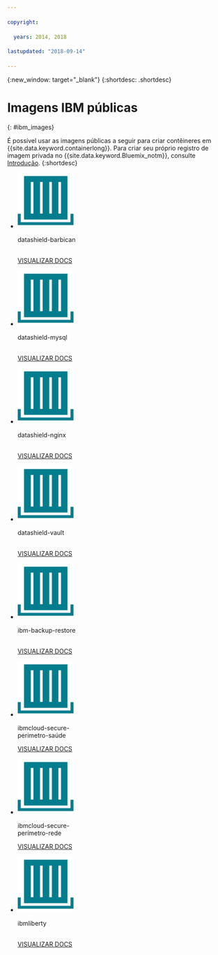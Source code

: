 ```yaml
---

copyright:

  years: 2014, 2018

lastupdated: "2018-09-14"

---
```


{:new_window: target="_blank"}
{:shortdesc: .shortdesc}

# Imagens IBM públicas
{: #ibm_images}

É possível usar as imagens públicas a seguir para criar contêineres em {{site.data.keyword.containerlong}}. Para criar seu próprio registro de imagem privada no {{site.data.keyword.Bluemix_notm}}, consulte [Introdução](/docs/services/Registry/index.html).
{:shortdesc}


<ul class="runtimeIconList">
  
<li>
<p class="runtimeIcon"><img src="images/container-image_ibm.svg" alt="Para obter informações adicionais sobre a imagem datashield-barbican, consulte a documentação."></p>
<p class="runtimeTitle">datashield-barbican<br /> <br /></p>
<p class="runtimeLink"><a format="html" href="/docs/services/RegistryImages/datashield-barbican/index.html" scope="peer" title="Para obter informações adicionais sobre a imagem datashield-barbican, consulte a documentação.">VISUALIZAR DOCS</a></p>
</li>

<li>
<p class="runtimeIcon"><img src="images/container-image_ibm.svg" alt="Para obter informações adicionais sobre a imagem datashield-mysql, consulte a documentação."></p>
<p class="runtimeTitle">datashield-mysql<br /> <br /></p>
<p class="runtimeLink"><a format="html" href="/docs/services/RegistryImages/datashield-mysql/index.html" scope="peer" title="Para obter informações adicionais sobre a imagem datashield-mysql, consulte a documentação.">VISUALIZAR DOCS</a></p>
</li>

<li>
<p class="runtimeIcon"><img src="images/container-image_ibm.svg" alt="Para obter informações adicionais sobre a imagem datashield-nginx, consulte a documentação."></p>
<p class="runtimeTitle">datashield-nginx<br /> <br /></p>
<p class="runtimeLink"><a format="html" href="/docs/services/RegistryImages/datashield-nginx/index.html" scope="peer" title="Para obter informações adicionais sobre a imagem datashield-nginx, consulte a documentação.">VISUALIZAR DOCS</a></p>
</li>

<li>
<p class="runtimeIcon"><img src="images/container-image_ibm.svg" alt="Para obter informações adicionais sobre a imagem datashield-vault, consulte a documentação."></p>
<p class="runtimeTitle">datashield-vault<br /> <br /></p>
<p class="runtimeLink"><a format="html" href="/docs/services/RegistryImages/datashield-vault/index.html" scope="peer" title="Para obter informações adicionais sobre a imagem datashield-vault, consulte a documentação.">VISUALIZAR DOCS</a></p>
</li>

<li>
<p class="runtimeIcon"><img src="images/container-image_ibm.svg" alt="Para obter mais informações sobre a imagem ibm-backup-restore, efetue o check-out da documentação."></p>
<p class="runtimeTitle">ibm-backup-restore<br /> <br /></p>
<p class="runtimeLink"><a format="html" href="/docs/services/RegistryImages/ibm-backup-restore/index.html" scope="peer" title="Para obter mais informações sobre a imagem ibm-backup-restore, efetue check-out da documentação.">VISUALIZAR DOCS</a></p>
</li>
  
<li>
<p class="runtimeIcon"><img src="images/container-image_ibm.svg" alt="É possível usar a imagem ibmcloud-secure-perimeter-health para varrer e relatar caminhos vulneráveis dentro das redes de infraestrutura do IBM Cloud."></p>
<p class="runtimeTitle">ibmcloud-secure-<br />perimetro-saúde</p>
<p class="runtimeLink"><a format="html" href="/docs/services/RegistryImages/ibmcloud-secure-perimeter-health/index.html" scope="peer" title="É possível usar a imagem ibmcloud-secure-perimeter-health para varrer e relatar caminhos expostos nas redes da infraestrutura no IBM Cloud.">VISUALIZAR DOCS</a></p>
</li>

<li>
<p class="runtimeIcon"><img src="images/container-image_ibm.svg" alt="É possível usar a imagem ibmcloud-secure-perimeter-network para aplicar a configuração do Vyatta a um segmento de perímetro seguro."></p>
<p class="runtimeTitle">ibmcloud-secure-<br />perímetro-rede</p>
<p class="runtimeLink"><a format="html" href="/docs/services/RegistryImages/ibmcloud-secure-perimeter-network/index.html" scope="peer" title="É possível usar a imagem ibmcloud-secure-perimeter-network para aplicar a configuração do Vyatta a um segmento de perímetro seguro.">VISUALIZAR DOCS</a></p>
</li>

<li>
<p class="runtimeIcon"><img src="images/container-image_ibm.svg" alt="É possível usar as imagens ibmliberty como um pai para criar sua própria imagem e implementar seus próprios apps WAR, EAR ou OSGi baseados em Java em um contêiner IBM WebSphere Application Server Liberty."></p>
<p class="runtimeTitle">ibmliberty<br /> <br /></p>
<p class="runtimeLink"><a format="html" href="/docs/services/RegistryImages/ibmliberty/index.html" scope="peer" title="É possível usar as imagens ibmliberty como um pai para criar sua própria imagem e implementar seus apps WAR, EAR ou OSGi baseados em Java em um contêiner IBM WebSphere Application Server Liberty.">VISUALIZAR DOCS</a></p>
</li>

</ul>
